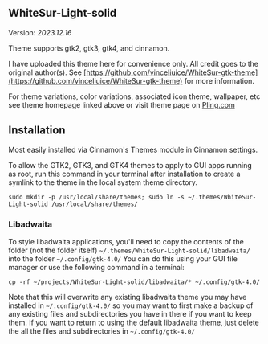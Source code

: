 ## WhiteSur-Light-solid

Version: _2023.12.16_

Theme supports gtk2, gtk3, gtk4, and cinnamon.

I have uploaded this theme here for convenience only. All credit goes to the original author(s). See [https://github.com/vinceliuice/WhiteSur-gtk-theme](https://github.com/vinceliuice/WhiteSur-gtk-theme) for more information.

For theme variations, color variations, associated icon theme, wallpaper, etc see theme homepage linked above or visit theme page on [Pling.com](https://www.gnome-look.org/p/1403328)

## Installation

Most easily installed via Cinnamon's Themes module in Cinnamon settings.

To allow the GTK2, GTK3, and GTK4 themes to apply to GUI apps running as root, run this command in your terminal after installation to create a symlink to the theme in the local system theme directory.

`sudo mkdir -p /usr/local/share/themes; sudo ln -s ~/.themes/WhiteSur-Light-solid /usr/local/share/themes/`

### Libadwaita

To style libadwaita applications, you'll need to copy the contents of the folder (not the folder itself) `~/.themes/WhiteSur-Light-solid/libadwaita/` into the folder `~/.config/gtk-4.0/` You can do this using your GUI file manager or use the following command in a terminal:

`cp -rf ~/projects/WhiteSur-Light-solid/libadwaita/* ~/.config/gtk-4.0/`

Note that this will overwrite any existing libadwaita theme you may have installed in `~/.config/gtk-4.0/` so you may want to first make a backup of any existing files and subdirectories you have in there if you want to keep them. If you want to return to using the default libadwaita theme, just delete the all the files and subdirectories in `~/.config/gtk-4.0/`
